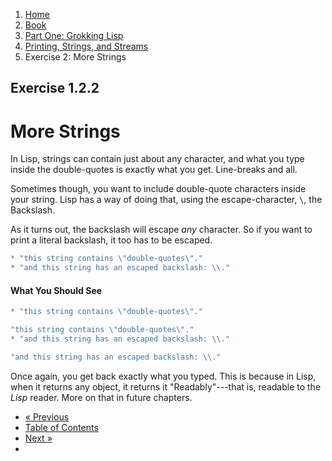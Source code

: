 <ol class="breadcrumb">
  <li><a href="/">Home</a></li>
  <li><a href="/book/">Book</a></li>
  <li><a href="/book/1-0-0-overview/">Part One: Grokking Lisp</a></li>
  <li><a href="/book/1-02-00-input-output/">Printing, Strings, and Streams</a></li>
  <li class="active">Exercise 2: More Strings</li>
</ol>

## Exercise 1.2.2

# More Strings

In Lisp, strings can contain just about any character, and what you type inside the double-quotes is exactly what you get.  Line-breaks and all.

Sometimes though, you want to include double-quote characters inside your string.  Lisp has a way of doing that, using the escape-character, `\`, the Backslash.

As it turns out, the backslash will escape *any* character.  So if you want to print a literal backslash, it too has to be escaped.

```lisp
* "this string contains \"double-quotes\"."
* "and this string has an escaped backslash: \\."
```

#### What You Should See

```lisp
* "this string contains \"double-quotes\"."

"this string contains \"double-quotes\"."
* "and this string has an escaped backslash: \\."

"and this string has an escaped backslash: \\."
```

Once again, you get back exactly what you typed.  This is because in Lisp, when it returns any object, it returns it "Readably"---that is, readable to the *Lisp* reader.  More on that in future chapters.

<ul class="pager">
  <li class="previous"><a href="/book/1-02-01-strings/">&laquo; Previous</a></li>
  <li><a href="/book/">Table of Contents</a></li>
  <li class="next"><a href="/book/1-02-03-unicode/">Next &raquo;</a><li>
</ul>
